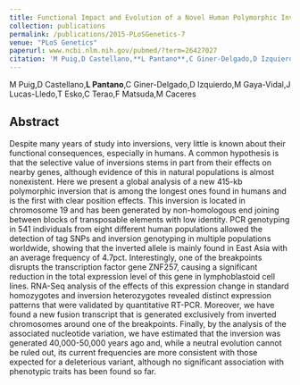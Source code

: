 ```yaml
---
title: Functional Impact and Evolution of a Novel Human Polymorphic Inversion That Disrupts a Gene and Creates a Fusion Transcript
collection: publications
permalink: /publications/2015-PLoSGenetics-7
venue: "PLoS Genetics"
paperurl: www.ncbi.nlm.nih.gov/pubmed/?term=26427027
citation: 'M Puig,D Castellano,**L Pantano**,C Giner-Delgado,D Izquierdo,M Gaya-Vidal,J Lucas-Lledo,T Esko,C Terao,F Matsuda,M Caceres (2015) Functional Impact and Evolution of a Novel Human Polymorphic Inversion That Disrupts a Gene and Creates a Fusion Transcript <i>PLoS Genetics</i>'
---
```


M Puig,D Castellano,**L Pantano**,C Giner-Delgado,D Izquierdo,M Gaya-Vidal,J Lucas-Lledo,T Esko,C Terao,F Matsuda,M Caceres
## Abstract
Despite many years of study into inversions, very little is known about their functional consequences, especially in humans. A common hypothesis is that the selective value of inversions stems in part from their effects on nearby genes, although evidence of this in natural populations is almost nonexistent. Here we present a global analysis of a new 415-kb polymorphic inversion that is among the longest ones found in humans and is the first with clear position effects. This inversion is located in chromosome 19 and has been generated by non-homologous end joining between blocks of transposable elements with low identity. PCR genotyping in 541 individuals from eight different human populations allowed the detection of tag SNPs and inversion genotyping in multiple populations worldwide, showing that the inverted allele is mainly found in East Asia with an average frequency of 4.7pct. Interestingly, one of the breakpoints disrupts the transcription factor gene ZNF257, causing a significant reduction in the total expression level of this gene in lymphoblastoid cell lines. RNA-Seq analysis of the effects of this expression change in standard homozygotes and inversion heterozygotes revealed distinct expression patterns that were validated by quantitative RT-PCR. Moreover, we have found a new fusion transcript that is generated exclusively from inverted chromosomes around one of the breakpoints. Finally, by the analysis of the associated nucleotide variation, we have estimated that the inversion was generated 40,000-50,000 years ago and, while a neutral evolution cannot be ruled out, its current frequencies are more consistent with those expected for a deleterious variant, although no significant association with phenotypic traits has been found so far.

